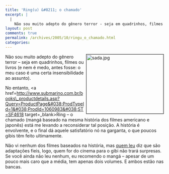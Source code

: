 ```yaml
---
title: 'Ring(u) &#8211; o chamado'
excerpt: |
  |
    Não sou muito adepto do gênero terror - seja em quadrinhos, filmes ou livros (e nem é medo, antes fosse: o meu caso é uma certa insensibilidade ao assunto). No entanto, Ring - o chamado (mangá baseado na mesma história...
layout: post
comments: true
permalink: /archives/2005/10/ringu_o_chamado.html
categories:
---
```

<img title="sada.jpg" src="//chester.me/archives/img/sada.jpg" width="245" height="189" align="right" border="1" />Não sou muito adepto do gênero terror &#8211; seja em quadrinhos, filmes ou livros (e nem é medo, antes fosse: o meu caso é uma certa insensibilidade ao assunto).

No entanto, <a href=http://www.submarino.com.br/books\_productdetails.asp?Query=ProductPage&#038;ProdTypeId=1&#038;ProdId=1060983&#038;ST=SF4618 target=\_blank>Ring &#8211; o chamado</a> (mangá baseado na mesma história dos filmes americano e japonês) está me levando a reconsiderar tal posição. A história é envolvente, e o final dá aquele satisfatório nó na garganta, o que poucos gibis têm feito ultimamente.

Não vi nenhum dos filmes baseados na história, mas [quem leu][1] diz que são adaptações fieis, logo, quem for do cinema para o gibi não trará surpresas. Se você ainda não leu nenhum, eu recomendo o mangá &#8211; apesar de um pouco mais caro que a média, tem apenas dois volumes. E ambos estão nas bancas.

 [1]: http://www.universohq.com/quadrinhos/2005/review_ring01.cfm
